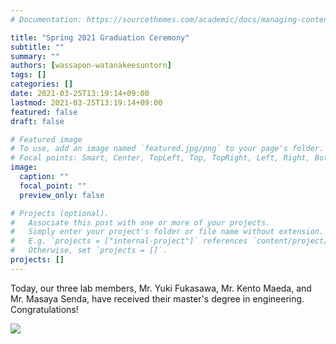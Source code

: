 ```yaml
---
# Documentation: https://sourcethemes.com/academic/docs/managing-content/

title: "Spring 2021 Graduation Ceremony"
subtitle: ""
summary: ""
authors: [wassapon-watanakeesuntorn]
tags: []
categories: []
date: 2021-03-25T13:19:14+09:00
lastmod: 2021-03-25T13:19:14+09:00
featured: false
draft: false

# Featured image
# To use, add an image named `featured.jpg/png` to your page's folder.
# Focal points: Smart, Center, TopLeft, Top, TopRight, Left, Right, BottomLeft, Bottom, BottomRight.
image:
  caption: ""
  focal_point: ""
  preview_only: false

# Projects (optional).
#   Associate this post with one or more of your projects.
#   Simply enter your project's folder or file name without extension.
#   E.g. `projects = ["internal-project"]` references `content/project/deep-learning/index.md`.
#   Otherwise, set `projects = []`.
projects: []
---
```


Today, our three lab members, Mr. Yuki Fukasawa, Mr. Kento Maeda, and Mr. Masaya Senda, have received their master's degree in engineering.
Congratulations!

![](spring2021-graduation.jpg)